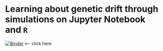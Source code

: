 # Learning about genetic drift through simulations on Jupyter Notebook and `R`
[![Binder](https://mybinder.org/badge_logo.svg)](https://mybinder.org/v2/gh/santiagosnchez/EEB214.git/HEAD?filepath=genetic_drift.ipynb) <-- click here
